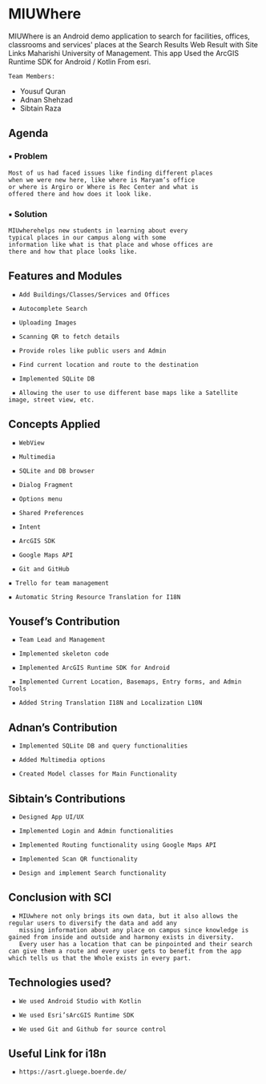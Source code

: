 # MIUWhere
MIUWhere is an Android demo application to search for facilities, offices, classrooms and services' places at the Search Results Web Result with Site Links Maharishi University of Management. This app Used the ArcGIS Runtime SDK for Android / Kotlin From esri.

```
Team Members:
```
- Yousuf Quran
- Adnan Shehzad
- Sibtain Raza


## Agenda

### ▪ Problem

```
Most of us had faced issues like finding different places
when we were new here, like where is Maryam’s office
or where is Argiro or Where is Rec Center and what is
offered there and how does it look like.
```
### ▪ Solution

```
MIUwherehelps new students in learning about every
typical places in our campus along with some
information like what is that place and whose offices are
there and how that place looks like.
```

## Features and Modules

```
 ▪ Add Buildings/Classes/Services and Offices

 ▪ Autocomplete Search

 ▪ Uploading Images

 ▪ Scanning QR to fetch details

 ▪ Provide roles like public users and Admin

 ▪ Find current location and route to the destination

 ▪ Implemented SQLite DB

 ▪ Allowing the user to use different base maps like a Satellite image, street view, etc.
```

## Concepts Applied

```
 ▪ WebView

 ▪ Multimedia

 ▪ SQLite and DB browser

 ▪ Dialog Fragment

 ▪ Options menu

 ▪ Shared Preferences

 ▪ Intent

 ▪ ArcGIS SDK

 ▪ Google Maps API

 ▪ Git and GitHub

▪ Trello for team management

▪ Automatic String Resource Translation for I18N
```

## Yousef’s Contribution

```
 ▪ Team Lead and Management

 ▪ Implemented skeleton code

 ▪ Implemented ArcGIS Runtime SDK for Android

 ▪ Implemented Current Location, Basemaps, Entry forms, and Admin Tools

 ▪ Added String Translation I18N and Localization L10N
```

## Adnan’s Contribution

```
 ▪ Implemented SQLite DB and query functionalities

 ▪ Added Multimedia options

 ▪ Created Model classes for Main Functionality
```

## Sibtain’s Contributions

```
 ▪ Designed App UI/UX

 ▪ Implemented Login and Admin functionalities

 ▪ Implemented Routing functionality using Google Maps API

 ▪ Implemented Scan QR functionality

 ▪ Design and implement Search functionality
```

## Conclusion with SCI 

```
 ▪ MIUwhere not only brings its own data, but it also allows the regular users to diversify the data and add any
   missing information about any place on campus since knowledge is gained from inside and outside and harmony exists in diversity. 
   Every user has a location that can be pinpointed and their search can give them a route and every user gets to benefit from the app which tells us that the Whole exists in every part.
```

## Technologies used?

```
 ▪ We used Android Studio with Kotlin

 ▪ We used Esri’sArcGIS Runtime SDK

 ▪ We used Git and Github for source control
```

## Useful Link for i18n
```
 ▪ https://asrt.gluege.boerde.de/
```
